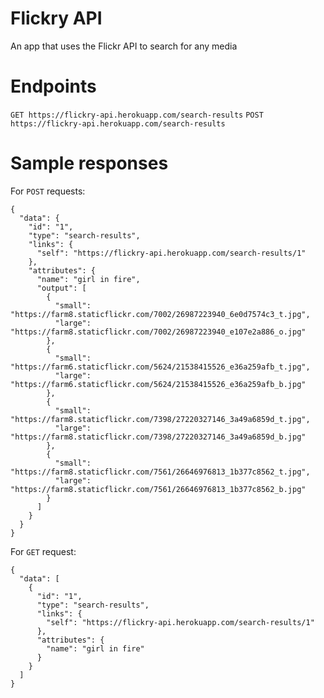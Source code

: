 # Flickry API
An app that uses the Flickr API to search for any media

# Endpoints
`GET https://flickry-api.herokuapp.com/search-results`
`POST https://flickry-api.herokuapp.com/search-results`

# Sample responses
For `POST` requests:
```
{
  "data": {
    "id": "1",
    "type": "search-results",
    "links": {
      "self": "https://flickry-api.herokuapp.com/search-results/1"
    },
    "attributes": {
      "name": "girl in fire",
      "output": [
        {
          "small": "https://farm8.staticflickr.com/7002/26987223940_6e0d7574c3_t.jpg",
          "large": "https://farm8.staticflickr.com/7002/26987223940_e107e2a886_o.jpg"
        },
        {
          "small": "https://farm6.staticflickr.com/5624/21538415526_e36a259afb_t.jpg",
          "large": "https://farm6.staticflickr.com/5624/21538415526_e36a259afb_b.jpg"
        },
        {
          "small": "https://farm8.staticflickr.com/7398/27220327146_3a49a6859d_t.jpg",
          "large": "https://farm8.staticflickr.com/7398/27220327146_3a49a6859d_b.jpg"
        },
        {
          "small": "https://farm8.staticflickr.com/7561/26646976813_1b377c8562_t.jpg",
          "large": "https://farm8.staticflickr.com/7561/26646976813_1b377c8562_b.jpg"
        }
      ]
    }
  }
}
```

For `GET` request:
```
{
  "data": [
    {
      "id": "1",
      "type": "search-results",
      "links": {
        "self": "https://flickry-api.herokuapp.com/search-results/1"
      },
      "attributes": {
        "name": "girl in fire"
      }
    }
  ]
}
```
